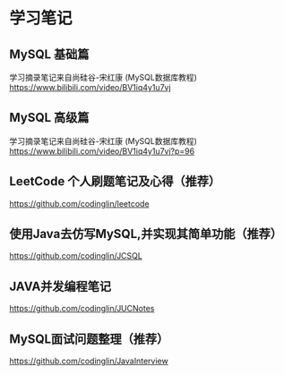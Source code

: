 # 学习笔记

## MySQL 基础篇

学习摘录笔记来自尚硅谷-宋红康 (MySQL数据库教程) <a>https://www.bilibili.com/video/BV1iq4y1u7vj</a>

## MySQL 高级篇

学习摘录笔记来自尚硅谷-宋红康 (MySQL数据库教程) <a>https://www.bilibili.com/video/BV1iq4y1u7vj?p=96</a>

## LeetCode 个人刷题笔记及心得（推荐）

https://github.com/codinglin/leetcode

## 使用Java去仿写MySQL,并实现其简单功能（推荐）
https://github.com/codinglin/JCSQL

## JAVA并发编程笔记
https://github.com/codinglin/JUCNotes

## MySQL面试问题整理（推荐）
https://github.com/codinglin/JavaInterview
